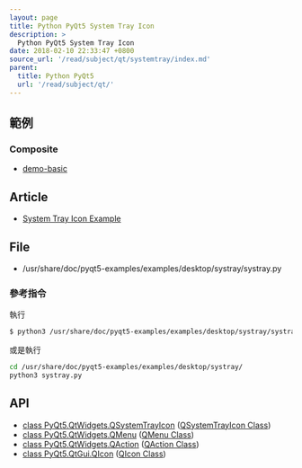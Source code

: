 ```yaml
---
layout: page
title: Python PyQt5 System Tray Icon
description: >
  Python PyQt5 System Tray Icon
date: 2018-02-10 22:33:47 +0800
source_url: '/read/subject/qt/systemtray/index.md'
parent:
  title: Python PyQt5
  url: '/read/subject/qt/'
---
```



## 範例


### Composite

* [demo-basic](https://github.com/foreachsam/book-lang-python/blob/gh-pages/example/subject/qt/systemtray/composite/demo-basic/main.py)


## Article

* [System Tray Icon Example](https://doc.qt.io/qt-5/qtwidgets-desktop-systray-example.html)


## File

* /usr/share/doc/pyqt5-examples/examples/desktop/systray/systray.py

### 參考指令

執行

``` sh
$ python3 /usr/share/doc/pyqt5-examples/examples/desktop/systray/systray.py
```

或是執行

``` sh
cd /usr/share/doc/pyqt5-examples/examples/desktop/systray/
python3 systray.py
```


## API


* [class PyQt5.QtWidgets.QSystemTrayIcon](http://pyqt.sourceforge.net/Docs/PyQt5/api/QtWidgets/qsystemtrayicon.html#PyQt5-QtWidgets-QSystemTrayIcon) ([QSystemTrayIcon Class](https://doc.qt.io/qt-5/qsystemtrayicon.html))
* [class PyQt5.QtWidgets.QMenu](http://pyqt.sourceforge.net/Docs/PyQt5/api/QtWidgets/qmenu.html#PyQt5-QtWidgets-QMenu) ([QMenu Class](https://doc.qt.io/qt-5/qmenu.html))
* [class PyQt5.QtWidgets.QAction](http://pyqt.sourceforge.net/Docs/PyQt5/api/QtWidgets/qaction.html#PyQt5-QtWidgets-QAction) ([QAction Class](https://doc.qt.io/qt-5/qaction.html))
* [class PyQt5.QtGui.QIcon](http://pyqt.sourceforge.net/Docs/PyQt5/api/QtGui/qicon.html#PyQt5-QtGui-QIcon) ([QIcon Class](https://doc.qt.io/qt-5/qicon.html))
